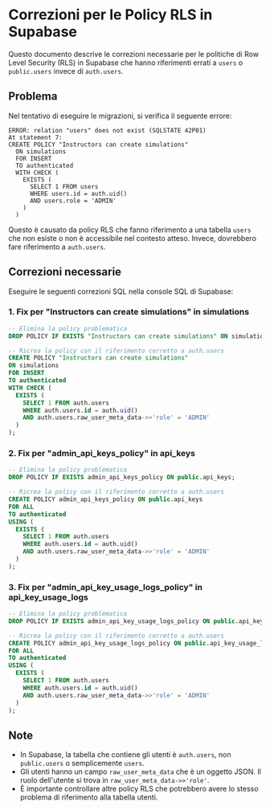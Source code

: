 # Correzioni per le Policy RLS in Supabase

Questo documento descrive le correzioni necessarie per le politiche di Row Level Security (RLS) in Supabase che hanno riferimenti errati a `users` o `public.users` invece di `auth.users`.

## Problema

Nel tentativo di eseguire le migrazioni, si verifica il seguente errore:

```
ERROR: relation "users" does not exist (SQLSTATE 42P01)
At statement 7:
CREATE POLICY "Instructors can create simulations"     
  ON simulations
  FOR INSERT
  TO authenticated
  WITH CHECK (
    EXISTS (
      SELECT 1 FROM users
      WHERE users.id = auth.uid()
      AND users.role = 'ADMIN'
    )
  )
```

Questo è causato da policy RLS che fanno riferimento a una tabella `users` che non esiste o non è accessibile nel contesto atteso. Invece, dovrebbero fare riferimento a `auth.users`.

## Correzioni necessarie

Eseguire le seguenti correzioni SQL nella console SQL di Supabase:

### 1. Fix per "Instructors can create simulations" in simulations

```sql
-- Elimina la policy problematica
DROP POLICY IF EXISTS "Instructors can create simulations" ON simulations;

-- Ricrea la policy con il riferimento corretto a auth.users
CREATE POLICY "Instructors can create simulations" 
ON simulations 
FOR INSERT 
TO authenticated 
WITH CHECK (
  EXISTS (
    SELECT 1 FROM auth.users 
    WHERE auth.users.id = auth.uid() 
    AND auth.users.raw_user_meta_data->>'role' = 'ADMIN'
  )
);
```

### 2. Fix per "admin_api_keys_policy" in api_keys

```sql
-- Elimina la policy problematica
DROP POLICY IF EXISTS admin_api_keys_policy ON public.api_keys;

-- Ricrea la policy con il riferimento corretto a auth.users
CREATE POLICY admin_api_keys_policy ON public.api_keys
FOR ALL
TO authenticated
USING (
  EXISTS (
    SELECT 1 FROM auth.users 
    WHERE auth.users.id = auth.uid() 
    AND auth.users.raw_user_meta_data->>'role' = 'ADMIN'
  )
);
```

### 3. Fix per "admin_api_key_usage_logs_policy" in api_key_usage_logs

```sql
-- Elimina la policy problematica
DROP POLICY IF EXISTS admin_api_key_usage_logs_policy ON public.api_key_usage_logs;

-- Ricrea la policy con il riferimento corretto a auth.users
CREATE POLICY admin_api_key_usage_logs_policy ON public.api_key_usage_logs
FOR ALL
TO authenticated
USING (
  EXISTS (
    SELECT 1 FROM auth.users 
    WHERE auth.users.id = auth.uid() 
    AND auth.users.raw_user_meta_data->>'role' = 'ADMIN'
  )
);
```

## Note

- In Supabase, la tabella che contiene gli utenti è `auth.users`, non `public.users` o semplicemente `users`.
- Gli utenti hanno un campo `raw_user_meta_data` che è un oggetto JSON. Il ruolo dell'utente si trova in `raw_user_meta_data->>'role'`.
- È importante controllare altre policy RLS che potrebbero avere lo stesso problema di riferimento alla tabella utenti.
